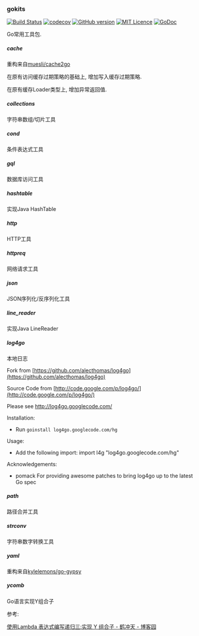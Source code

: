 ### gokits

[![Build Status](https://travis-ci.org/CharLemAznable/gokits.svg?branch=master)](https://travis-ci.org/CharLemAznable/gokits)
[![codecov](https://codecov.io/gh/CharLemAznable/gokits/branch/master/graph/badge.svg)](https://codecov.io/gh/CharLemAznable/gokits)
[![GitHub version](https://badge.fury.io/gh/CharLemAznable%2Fgokits.svg)](https://badge.fury.io/gh/CharLemAznable%2Fgokits)
[![MIT Licence](https://badges.frapsoft.com/os/mit/mit.svg?v=103)](https://opensource.org/licenses/mit-license.php)
[![GoDoc](https://godoc.org/github.com/CharLemAznable/gokits?status.svg)](https://godoc.org/github.com/CharLemAznable/gokits)

Go常用工具包.

##### cache

  重构来自[muesli/cache2go](https://github.com/muesli/cache2go/)

  在原有访问缓存过期策略的基础上, 增加写入缓存过期策略.

  在原有缓存Loader类型上, 增加异常返回值.

##### collections

  字符串数组/切片工具

##### cond

  条件表达式工具

##### gql

  数据库访问工具

##### hashtable

  实现Java HashTable
  
##### http

  HTTP工具

##### httpreq

  网络请求工具

##### json

  JSON序列化/反序列化工具

##### line_reader

  实现Java LineReader

##### log4go

  本地日志

  Fork from [https://github.com/alecthomas/log4go](https://github.com/alecthomas/log4go)

  Source Code from [http://code.google.com/p/log4go/](http://code.google.com/p/log4go/)

  Please see http://log4go.googlecode.com/

  Installation:
  - Run `goinstall log4go.googlecode.com/hg`

  Usage:
  - Add the following import:
  import l4g "log4go.googlecode.com/hg"

  Acknowledgements:
  - pomack
    For providing awesome patches to bring log4go up to the latest Go spec

##### path

  路径合并工具

##### strconv

  字符串数字转换工具

##### yaml

  重构来自[kylelemons/go-gypsy](https://github.com/kylelemons/go-gypsy)

##### ycomb

  Go语言实现Y组合子

  参考:

  [使用Lambda 表达式编写递归三:实现 Y 组合子 - 鹤冲天 - 博客园](https://www.cnblogs.com/ldp615/archive/2013/04/10/recursive-lambda-expressions-3.html)